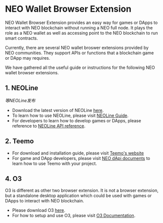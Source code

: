 # NEO Wallet Browser Extension
NEO Wallet Browser Extension provides an easy way for games or DApps to interact with NEO blockchain without running a NEO full node. It plays the role as a NEO wallet as well as accessing point to the NEO blockchain to run smart contracts. 

Currently, there are several NEO wallet broswer extensions provided by NEO communities. They support APIs or functions that a blockchain game or DApp may requires. 

We have gathered all the useful guide or instructions for the following NEO wallet browser extensions. 

## 1. NEOLine
*等NEOLine发布*
* Download the latest version of NEOLine [here]().
* To learn how to use NEOLine, please visit [NEOLine Guide]().
* For developers to learn how to develop games or DApps, please reference to [NEOLine API reference]().

## 2. Teemo
* For download and installation guide, please visit [Teemo's website](https://teemo.nel.group/index.html)
* For game and DApp developers, please visit [NEO dApi documents](https://dapi.nel.group/en/#neo-dapi-introduction) to learn how to use Teemo with your project.

## 4. O3
O3 is different as other two browser extension. It is not a browser extension, but a standalone desktop application which could be used with games or DApps to interact with NEO blockchain. 
* Please download O3 [here](https://o3.network/).
* For how to setup and use O3, please visit [O3 Documentation](https://docs.o3.network/neoDapi/).
